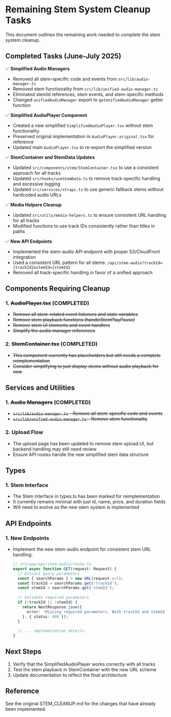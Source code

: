 # Remaining Stem System Cleanup Tasks

This document outlines the remaining work needed to complete the stem system cleanup.

## Completed Tasks (June-July 2025)

✅ **Simplified Audio Managers**
- Removed all stem-specific code and events from `src/lib/audio-manager.ts`
- Removed stem functionality from `src/lib/unified-audio-manager.ts`
- Eliminated stemId references, stem events, and stem-specific methods
- Changed `unifiedAudioManager` export to `getUnifiedAudioManager` getter function

✅ **Simplified AudioPlayer Component**
- Created a new simplified `SimplifiedAudioPlayer.tsx` without stem functionality
- Preserved original implementation in `AudioPlayer.original.tsx` for reference
- Updated main `AudioPlayer.tsx` to re-export the simplified version

✅ **StemContainer and StemData Updates**
- Updated `src/components/stem/StemContainer.tsx` to use a consistent approach for all tracks
- Updated `src/hooks/useStemData.ts` to remove track-specific handling and excessive logging
- Updated `src/services/strapi.ts` to use generic fallback stems without hardcoded audio URLs

✅ **Media Helpers Cleanup**
- Updated `src/utils/media-helpers.ts` to ensure consistent URL handling for all tracks
- Modified functions to use track IDs consistently rather than titles in paths

✅ **New API Endpoints**
- Implemented the stem-audio API endpoint with proper S3/CloudFront integration
- Used a consistent URL pattern for all stems: `/api/stem-audio?trackId={trackId}&stemId={stemId}`
- Removed all track-specific handling in favor of a unified approach

## Components Requiring Cleanup

### 1. ~~AudioPlayer.tsx~~ (COMPLETED)
- ~~Remove all stem-related event listeners and state variables~~
- ~~Remove stem playback functions (handleStemPlayPause)~~
- ~~Remove stem UI elements and event handlers~~
- ~~Simplify the audio manager references~~

### 2. ~~StemContainer.tsx~~ (COMPLETED)
- ~~This component currently has placeholders but still needs a complete reimplementation~~
- ~~Consider simplifying to just display stems without audio playback for now~~

## Services and Utilities

### 1. ~~Audio Managers~~ (COMPLETED)
- ~~`src/lib/audio-manager.ts` - Remove all stem-specific code and events~~
- ~~`src/lib/unified-audio-manager.ts` - Remove stem functionality~~

### 2. Upload Flow
- The upload page has been updated to remove stem upload UI, but backend handling may still need review
- Ensure API routes handle the new simplified stem data structure

## Types

### 1. Stem Interface
- The Stem interface in types.ts has been marked for reimplementation
- It currently remains minimal with just id, name, price, and duration fields
- Will need to evolve as the new stem system is implemented

## API Endpoints

### 1. New Endpoints
- Implement the new stem-audio endpoint for consistent stem URL handling:
  ```typescript
  // src/app/api/stem-audio/route.ts
  export async function GET(request: Request) {
    // Extract query parameters
    const { searchParams } = new URL(request.url);
    const trackId = searchParams.get('trackId');
    const stemId = searchParams.get('stemId');
    
    // Validate required parameters
    if (!trackId || !stemId) {
      return NextResponse.json({
        error: 'Missing required parameters. Both trackId and stemId are required.'
      }, { status: 400 });
    }
    
    // ... implementation details
  }
  ```

## Next Steps

1. Verify that the SimplifiedAudioPlayer works correctly with all tracks
2. Test the stem playback in StemContainer with the new URL scheme
3. Update documentation to reflect the final architecture

## Reference

See the original STEM_CLEANUP.md for the changes that have already been implemented. 